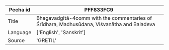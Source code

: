 |Pecha id | PFF833FC9
| --- | --- 
|Title | Bhagavadgītā-4comm with the commentaries of Śrīdhara, Madhusūdana, Viśvanātha and Baladeva 
|Language | ['English', 'Sanskrit']
|Source | 'GRETIL'
